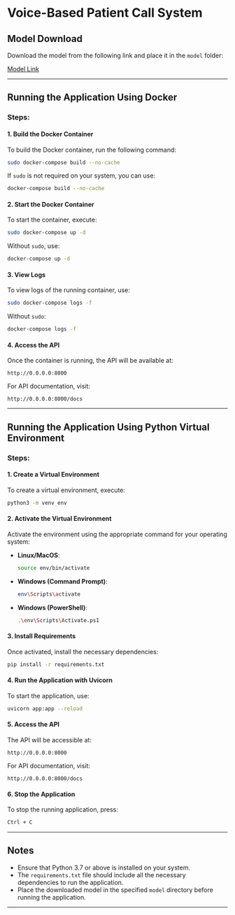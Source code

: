 # Voice-Based Patient Call System

## Model Download
Download the model from the following link and place it in the `model` folder:

[Model Link](https://drive.google.com/file/d/1OmjPWT6CziVi8liODIoDK-Avs3V-FJnn/view?usp=drivesdk)

---

## Running the Application Using Docker

### Steps:

#### 1. Build the Docker Container
To build the Docker container, run the following command:
```bash
sudo docker-compose build --no-cache
```
If `sudo` is not required on your system, you can use:
```bash
docker-compose build --no-cache
```

#### 2. Start the Docker Container
To start the container, execute:
```bash
sudo docker-compose up -d
```
Without `sudo`, use:
```bash
docker-compose up -d
```

#### 3. View Logs
To view logs of the running container, use:
```bash
sudo docker-compose logs -f
```
Without `sudo`:
```bash
docker-compose logs -f
```

#### 4. Access the API
Once the container is running, the API will be available at:
```
http://0.0.0.0:8000
```
For API documentation, visit:
```
http://0.0.0.0:8000/docs
```

---

## Running the Application Using Python Virtual Environment

### Steps:

#### 1. Create a Virtual Environment
To create a virtual environment, execute:
```bash
python3 -m venv env
```

#### 2. Activate the Virtual Environment
Activate the environment using the appropriate command for your operating system:

- **Linux/MacOS**:
  ```bash
  source env/bin/activate
  ```
- **Windows (Command Prompt)**:
  ```bash
  env\Scripts\activate
  ```
- **Windows (PowerShell)**:
  ```bash
  .\env\Scripts\Activate.ps1
  ```

#### 3. Install Requirements
Once activated, install the necessary dependencies:
```bash
pip install -r requirements.txt
```

#### 4. Run the Application with Uvicorn
To start the application, use:
```bash
uvicorn app:app --reload 
```

#### 5. Access the API
The API will be accessible at:
```
http://0.0.0.0:8000
```
For API documentation, visit:
```
http://0.0.0.0:8000/docs
```

#### 6. Stop the Application
To stop the running application, press:
```bash
Ctrl + C
```

---

## Notes
- Ensure that Python 3.7 or above is installed on your system.
- The `requirements.txt` file should include all the necessary dependencies to run the application.
- Place the downloaded model in the specified `model` directory before running the application.

---

